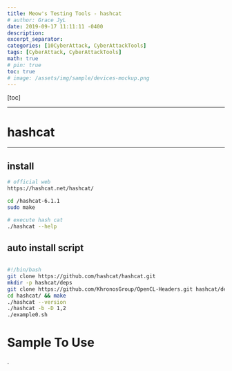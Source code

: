 ```yaml
---
title: Meow's Testing Tools - hashcat
# author: Grace JyL
date: 2019-09-17 11:11:11 -0400
description:
excerpt_separator:
categories: [10CyberAttack, CyberAttackTools]
tags: [CyberAttack, CyberAttackTools]
math: true
# pin: true
toc: true
# image: /assets/img/sample/devices-mockup.png
---
```


[toc]

---

# hashcat

---

## install

```bash
# official web
https://hashcat.net/hashcat/

cd /hashcat-6.1.1
sudo make

# execute hash cat
./hashcat --help
```


## auto install script
```bash

#!/bin/bash
git clone https://github.com/hashcat/hashcat.git
mkdir -p hashcat/deps
git clone https://github.com/KhronosGroup/OpenCL-Headers.git hashcat/deps/OpenCL
cd hashcat/ && make
./hashcat --version
./hashcat -b -D 1,2
./example0.sh
```


# Sample To Use







.
